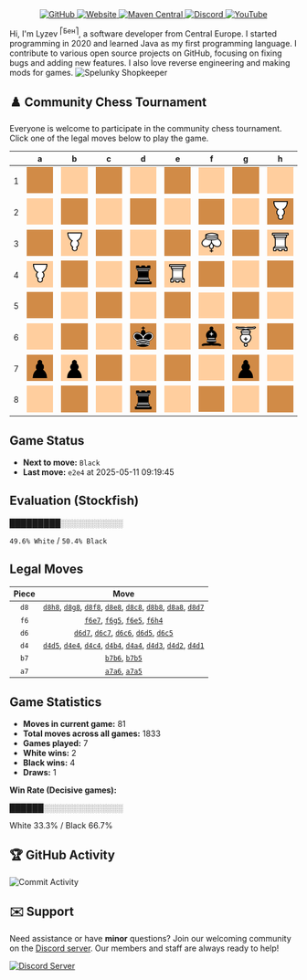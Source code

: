 <div align="center">
    <a href="https://github.com/Lyzev">
        <img src="https://wsrv.nl/?url=https://cdn.jsdelivr.net/npm/@intergrav/devins-badges@3.2.0/assets/cozy-minimal/available/github_vector.svg&w=64&h=64" alt="GitHub">
    </a>
    <a href="https://lyzev.dev">
        <img src="https://wsrv.nl/?url=https://cdn.jsdelivr.net/npm/@intergrav/devins-badges@3.2.0/assets/cozy-minimal/documentation/website_vector.svg&w=64&h=64" alt="Website">
    </a>
    <a href="https://central.sonatype.com/namespace/dev.lyzev.api">
        <img src="https://wsrv.nl/?url=https://cdn.jsdelivr.net/npm/@intergrav/devins-badges@3.2.0/assets/cozy-minimal/available/maven-central_vector.svg&w=64&h=64" alt="Maven Central">
    </a>
    <a href="https://lyzev.dev/discord">
        <img src="https://wsrv.nl/?url=https://cdn.jsdelivr.net/npm/@intergrav/devins-badges@3/assets/cozy-minimal/social/discord-plural_vector.svg&w=64&h=64" alt="Discord">
    </a>
    <a href="https://www.youtube.com/@lyzev">
        <img src="https://wsrv.nl/?url=https://cdn.jsdelivr.net/npm/@intergrav/devins-badges@3.2.0/assets/cozy-minimal/social/youtube-singular_vector.svg&w=64&h=64" alt="YouTube">
    </a>
</div>

[//]: # (23, 08 Mon 2021, 20:00:00)

Hi, I'm Lyzev <sup>⎡Бен⎤</sup>, a software developer from Central Europe. I started programming in 2020 and learned Java as my first programming language. I contribute to various open source projects on GitHub, focusing on fixing bugs and adding new features. I also love reverse engineering and making mods for games. ![Spelunky Shopkeeper](https://static.wikia.nocookie.net/spelunky/images/c/cd/Shopkeeper_HD.png/revision/latest/scale-to-height-down/18)

## :chess_pawn: Community Chess Tournament

Everyone is welcome to participate in the community chess tournament.
Click one of the legal moves below to play the game.

|   | a | b | c | d | e | f | g | h |
|---|---|---|---|---|---|---|---|---|
| 1 | ![Square](chess/assets/img/dark/square.svg) | ![Square](chess/assets/img/light/square.svg) | ![Square](chess/assets/img/dark/square.svg) | [![Square](chess/assets/img/light/square.svg)](https://github.com/Lyzev/Lyzev/issues/new?title=chess%7Cd4d1&body=Click+%27Create%27+to+submit+this+move.) | ![Square](chess/assets/img/dark/square.svg) | ![Square](chess/assets/img/light/square.svg) | ![Square](chess/assets/img/dark/square.svg) | ![Square](chess/assets/img/light/square.svg) |
| 2 | ![Square](chess/assets/img/light/square.svg) | ![Square](chess/assets/img/dark/square.svg) | ![Square](chess/assets/img/light/square.svg) | [![Square](chess/assets/img/dark/square.svg)](https://github.com/Lyzev/Lyzev/issues/new?title=chess%7Cd4d2&body=Click+%27Create%27+to+submit+this+move.) | ![Square](chess/assets/img/light/square.svg) | ![Square](chess/assets/img/dark/square.svg) | ![Square](chess/assets/img/light/square.svg) | ![P](chess/assets/img/dark/white/down/pawn.svg) |
| 3 | ![Square](chess/assets/img/dark/square.svg) | ![P](chess/assets/img/light/white/down/pawn.svg) | ![Square](chess/assets/img/dark/square.svg) | [![Square](chess/assets/img/light/square.svg)](https://github.com/Lyzev/Lyzev/issues/new?title=chess%7Cd4d3&body=Click+%27Create%27+to+submit+this+move.) | ![Square](chess/assets/img/dark/square.svg) | ![K](chess/assets/img/light/white/down/king.svg) | ![Square](chess/assets/img/dark/square.svg) | ![R](chess/assets/img/light/white/down/tower.svg) |
| 4 | [![P](chess/assets/img/light/white/down/pawn.svg)](https://github.com/Lyzev/Lyzev/issues/new?title=chess%7Cd4a4&body=Click+%27Create%27+to+submit+this+move.) | [![Square](chess/assets/img/dark/square.svg)](https://github.com/Lyzev/Lyzev/issues/new?title=chess%7Cd4b4&body=Click+%27Create%27+to+submit+this+move.) | [![Square](chess/assets/img/light/square.svg)](https://github.com/Lyzev/Lyzev/issues/new?title=chess%7Cd4c4&body=Click+%27Create%27+to+submit+this+move.) | ![r](chess/assets/img/dark/black/up/tower.svg) | [![R](chess/assets/img/light/white/down/tower.svg)](https://github.com/Lyzev/Lyzev/issues/new?title=chess%7Cd4e4&body=Click+%27Create%27+to+submit+this+move.) | ![Square](chess/assets/img/dark/square.svg) | ![Square](chess/assets/img/light/square.svg) | [![Square](chess/assets/img/dark/square.svg)](https://github.com/Lyzev/Lyzev/issues/new?title=chess%7Cf6h4&body=Click+%27Create%27+to+submit+this+move.) |
| 5 | [![Square](chess/assets/img/dark/square.svg)](https://github.com/Lyzev/Lyzev/issues/new?title=chess%7Ca7a5&body=Click+%27Create%27+to+submit+this+move.) | [![Square](chess/assets/img/light/square.svg)](https://github.com/Lyzev/Lyzev/issues/new?title=chess%7Cb7b5&body=Click+%27Create%27+to+submit+this+move.) | [![Square](chess/assets/img/dark/square.svg)](https://github.com/Lyzev/Lyzev/issues/new?title=chess%7Cd6c5&body=Click+%27Create%27+to+submit+this+move.) | ![Square](chess/assets/img/light/square.svg) | [![Square](chess/assets/img/dark/square.svg)](https://github.com/Lyzev/Lyzev/issues/new?title=chess%7Cf6e5&body=Click+%27Create%27+to+submit+this+move.) | ![Square](chess/assets/img/light/square.svg) | [![Square](chess/assets/img/dark/square.svg)](https://github.com/Lyzev/Lyzev/issues/new?title=chess%7Cf6g5&body=Click+%27Create%27+to+submit+this+move.) | ![Square](chess/assets/img/light/square.svg) |
| 6 | [![Square](chess/assets/img/light/square.svg)](https://github.com/Lyzev/Lyzev/issues/new?title=chess%7Ca7a6&body=Click+%27Create%27+to+submit+this+move.) | [![Square](chess/assets/img/dark/square.svg)](https://github.com/Lyzev/Lyzev/issues/new?title=chess%7Cb7b6&body=Click+%27Create%27+to+submit+this+move.) | [![Square](chess/assets/img/light/square.svg)](https://github.com/Lyzev/Lyzev/issues/new?title=chess%7Cd6c6&body=Click+%27Create%27+to+submit+this+move.) | ![k](chess/assets/img/dark/black/up/king.svg) | ![Square](chess/assets/img/light/square.svg) | ![b](chess/assets/img/dark/black/up/bishop.svg) | ![B](chess/assets/img/light/white/down/bishop.svg) | ![Square](chess/assets/img/dark/square.svg) |
| 7 | ![p](chess/assets/img/dark/black/up/pawn.svg) | ![p](chess/assets/img/light/black/up/pawn.svg) | [![Square](chess/assets/img/dark/square.svg)](https://github.com/Lyzev/Lyzev/issues/new?title=chess%7Cd6c7&body=Click+%27Create%27+to+submit+this+move.) | ![Square](chess/assets/img/light/square.svg) | [![Square](chess/assets/img/dark/square.svg)](https://github.com/Lyzev/Lyzev/issues/new?title=chess%7Cf6e7&body=Click+%27Create%27+to+submit+this+move.) | ![Square](chess/assets/img/light/square.svg) | ![p](chess/assets/img/dark/black/up/pawn.svg) | ![Square](chess/assets/img/light/square.svg) |
| 8 | [![Square](chess/assets/img/light/square.svg)](https://github.com/Lyzev/Lyzev/issues/new?title=chess%7Cd8a8&body=Click+%27Create%27+to+submit+this+move.) | [![Square](chess/assets/img/dark/square.svg)](https://github.com/Lyzev/Lyzev/issues/new?title=chess%7Cd8b8&body=Click+%27Create%27+to+submit+this+move.) | [![Square](chess/assets/img/light/square.svg)](https://github.com/Lyzev/Lyzev/issues/new?title=chess%7Cd8c8&body=Click+%27Create%27+to+submit+this+move.) | ![r](chess/assets/img/dark/black/up/tower.svg) | [![Square](chess/assets/img/light/square.svg)](https://github.com/Lyzev/Lyzev/issues/new?title=chess%7Cd8e8&body=Click+%27Create%27+to+submit+this+move.) | [![Square](chess/assets/img/dark/square.svg)](https://github.com/Lyzev/Lyzev/issues/new?title=chess%7Cd8f8&body=Click+%27Create%27+to+submit+this+move.) | [![Square](chess/assets/img/light/square.svg)](https://github.com/Lyzev/Lyzev/issues/new?title=chess%7Cd8g8&body=Click+%27Create%27+to+submit+this+move.) | [![Square](chess/assets/img/dark/square.svg)](https://github.com/Lyzev/Lyzev/issues/new?title=chess%7Cd8h8&body=Click+%27Create%27+to+submit+this+move.) |

## Game Status

- **Next to move:** `Black`
- **Last move:** `e2e4` at 2025-05-11 09:19:45

## Evaluation (Stockfish)

█████████░░░░░░░░░░░

`49.6% White` / `50.4% Black`

## Legal Moves

| **Piece** | **Move** |
|:---------:|:--------:|
| `d8` | [`d8h8`](https://github.com/Lyzev/Lyzev/issues/new?title=chess%7Cd8h8&body=Click+%27Create%27+to+submit+this+move.), [`d8g8`](https://github.com/Lyzev/Lyzev/issues/new?title=chess%7Cd8g8&body=Click+%27Create%27+to+submit+this+move.), [`d8f8`](https://github.com/Lyzev/Lyzev/issues/new?title=chess%7Cd8f8&body=Click+%27Create%27+to+submit+this+move.), [`d8e8`](https://github.com/Lyzev/Lyzev/issues/new?title=chess%7Cd8e8&body=Click+%27Create%27+to+submit+this+move.), [`d8c8`](https://github.com/Lyzev/Lyzev/issues/new?title=chess%7Cd8c8&body=Click+%27Create%27+to+submit+this+move.), [`d8b8`](https://github.com/Lyzev/Lyzev/issues/new?title=chess%7Cd8b8&body=Click+%27Create%27+to+submit+this+move.), [`d8a8`](https://github.com/Lyzev/Lyzev/issues/new?title=chess%7Cd8a8&body=Click+%27Create%27+to+submit+this+move.), [`d8d7`](https://github.com/Lyzev/Lyzev/issues/new?title=chess%7Cd8d7&body=Click+%27Create%27+to+submit+this+move.) |
| `f6` | [`f6e7`](https://github.com/Lyzev/Lyzev/issues/new?title=chess%7Cf6e7&body=Click+%27Create%27+to+submit+this+move.), [`f6g5`](https://github.com/Lyzev/Lyzev/issues/new?title=chess%7Cf6g5&body=Click+%27Create%27+to+submit+this+move.), [`f6e5`](https://github.com/Lyzev/Lyzev/issues/new?title=chess%7Cf6e5&body=Click+%27Create%27+to+submit+this+move.), [`f6h4`](https://github.com/Lyzev/Lyzev/issues/new?title=chess%7Cf6h4&body=Click+%27Create%27+to+submit+this+move.) |
| `d6` | [`d6d7`](https://github.com/Lyzev/Lyzev/issues/new?title=chess%7Cd6d7&body=Click+%27Create%27+to+submit+this+move.), [`d6c7`](https://github.com/Lyzev/Lyzev/issues/new?title=chess%7Cd6c7&body=Click+%27Create%27+to+submit+this+move.), [`d6c6`](https://github.com/Lyzev/Lyzev/issues/new?title=chess%7Cd6c6&body=Click+%27Create%27+to+submit+this+move.), [`d6d5`](https://github.com/Lyzev/Lyzev/issues/new?title=chess%7Cd6d5&body=Click+%27Create%27+to+submit+this+move.), [`d6c5`](https://github.com/Lyzev/Lyzev/issues/new?title=chess%7Cd6c5&body=Click+%27Create%27+to+submit+this+move.) |
| `d4` | [`d4d5`](https://github.com/Lyzev/Lyzev/issues/new?title=chess%7Cd4d5&body=Click+%27Create%27+to+submit+this+move.), [`d4e4`](https://github.com/Lyzev/Lyzev/issues/new?title=chess%7Cd4e4&body=Click+%27Create%27+to+submit+this+move.), [`d4c4`](https://github.com/Lyzev/Lyzev/issues/new?title=chess%7Cd4c4&body=Click+%27Create%27+to+submit+this+move.), [`d4b4`](https://github.com/Lyzev/Lyzev/issues/new?title=chess%7Cd4b4&body=Click+%27Create%27+to+submit+this+move.), [`d4a4`](https://github.com/Lyzev/Lyzev/issues/new?title=chess%7Cd4a4&body=Click+%27Create%27+to+submit+this+move.), [`d4d3`](https://github.com/Lyzev/Lyzev/issues/new?title=chess%7Cd4d3&body=Click+%27Create%27+to+submit+this+move.), [`d4d2`](https://github.com/Lyzev/Lyzev/issues/new?title=chess%7Cd4d2&body=Click+%27Create%27+to+submit+this+move.), [`d4d1`](https://github.com/Lyzev/Lyzev/issues/new?title=chess%7Cd4d1&body=Click+%27Create%27+to+submit+this+move.) |
| `b7` | [`b7b6`](https://github.com/Lyzev/Lyzev/issues/new?title=chess%7Cb7b6&body=Click+%27Create%27+to+submit+this+move.), [`b7b5`](https://github.com/Lyzev/Lyzev/issues/new?title=chess%7Cb7b5&body=Click+%27Create%27+to+submit+this+move.) |
| `a7` | [`a7a6`](https://github.com/Lyzev/Lyzev/issues/new?title=chess%7Ca7a6&body=Click+%27Create%27+to+submit+this+move.), [`a7a5`](https://github.com/Lyzev/Lyzev/issues/new?title=chess%7Ca7a5&body=Click+%27Create%27+to+submit+this+move.) |

## Game Statistics

- **Moves in current game:** 81
- **Total moves across all games:** 1833
- **Games played:** 7
- **White wins:** 2
- **Black wins:** 4
- **Draws:** 1

**Win Rate (Decisive games):**

██████░░░░░░░░░░░░░░

White 33.3% / Black 66.7%


## :trophy: GitHub Activity

![Commit Activity](https://lyzev.dev/assets/img/Lyzev.svg)

## :envelope: Support

Need assistance or have **minor** questions? Join our welcoming community on
the [Discord server](https://lyzev.dev/discord). Our members and staff are always ready to help!

[![Discord Server](https://cdn.jsdelivr.net/npm/@intergrav/devins-badges@3/assets/cozy/social/discord-plural_vector.svg)](https://lyzev.dev/discord)
